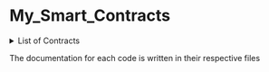 # My_Smart_Contracts

<details>
  <summary>List of Contracts</summary>
  <ol>
    <li>
      Dapp-world-contest 7 contracts
      <ul>
        <li>Fibonacci Sequence</li>
        <li>Solah Parchi Thap - Easy</li>
        <li>Solah Parchi Thap - Hard</li>
      </ul>
    </li>
    <li>
      Dapp-world-contest 8 contracts
      <ul>
        <li>Palindrome</li>
        <li>Automatic Lottery System - Easy</li>
        <li>Automatic Lottery System - Hard</li>
      </ul>
    </li>
    <li>Book Manager</li>
    <li>Bus Ticket Manager</li>
    <li>Crowdfunding</li>
    <li>Crowdfunding 2.0</li>
    <li>Crowdfunding 3.0</li>
    <li>DAO Membership</li>
    <li>Scholarship Credit System</li>
    <li>Solah Parchi Thap game</li>
    <li>Transfer Ether</li>
    <li>Voting (intermediate)</li>
  </ol>
</details>

The documentation for each code is written in their respective files
